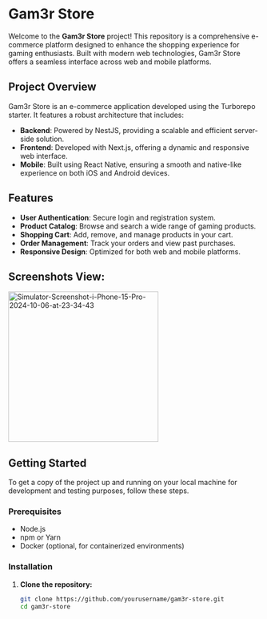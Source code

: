 # Gam3r Store

Welcome to the **Gam3r Store** project! This repository is a comprehensive e-commerce platform designed to enhance the shopping experience for gaming enthusiasts. Built with modern web technologies, Gam3r Store offers a seamless interface across web and mobile platforms.

## Project Overview

Gam3r Store is an e-commerce application developed using the Turborepo starter. It features a robust architecture that includes:

- **Backend**: Powered by NestJS, providing a scalable and efficient server-side solution.
- **Frontend**: Developed with Next.js, offering a dynamic and responsive web interface.
- **Mobile**: Built using React Native, ensuring a smooth and native-like experience on both iOS and Android devices.

## Features

- **User Authentication**: Secure login and registration system.
- **Product Catalog**: Browse and search a wide range of gaming products.
- **Shopping Cart**: Add, remove, and manage products in your cart.
- **Order Management**: Track your orders and view past purchases.
- **Responsive Design**: Optimized for both web and mobile platforms.

## Screenshots View:
<img src="https://i.ibb.co/KrrhH8p/Simulator-Screenshot-i-Phone-15-Pro-2024-10-06-at-23-34-43.png" alt="Simulator-Screenshot-i-Phone-15-Pro-2024-10-06-at-23-34-43" border="0" width="300">

## Getting Started

To get a copy of the project up and running on your local machine for development and testing purposes, follow these steps.

### Prerequisites

- Node.js
- npm or Yarn
- Docker (optional, for containerized environments)

### Installation

1. **Clone the repository:**

   ```bash
   git clone https://github.com/yourusername/gam3r-store.git
   cd gam3r-store
